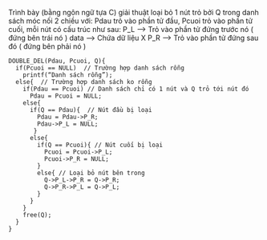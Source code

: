 Trình bày (bằng ngôn ngữ tựa C) giải thuật loại bỏ 1 nút trỏ bởi Q trong danh sách móc nối 2 chiều với:
Pdau trỏ vào phần tử đầu, Pcuoi trỏ vào phần tử cuối, mỗi nút có cấu trúc như sau:
P_L --> Trỏ vào phần tử đứng trước nó ( đứng bên trái nó )
data --> Chứa dữ liệu X
P_R --> Trỏ vào phần tử đứng sau đó ( đứng bên phải nó )
```
DOUBLE_DEL(Pdau, Pcuoi, Q){
  if(Pcuoi == NULL)  // Trường hợp danh sách rỗng
    printf(“Danh sách rỗng”);
  else{  // Trường hợp danh sách ko rỗng
    if(Pdau == Pcuoi) // Danh sách chỉ có 1 nút và Q trỏ tới nút đó
      Pdau = Pcuoi = NULL;
    else{
      if(Q == Pdau){  // Nút đầu bị loại
        Pdau = Pdau->P_R; 
        Pdau->P_L = NULL;
       }
      else{
        if(Q == Pcuoi){ // Nút cuối bị loại
          Pcuoi = Pcuoi->P_L; 
          Pcuoi->P_R = NULL;
        }
        else{ // Loại bỏ nút bên trong
          Q->P_L->P_R = Q->P_R; 
          Q->P_R->P_L = Q->P_L;
        }
      }
    }
    free(Q);
  }
}
```
